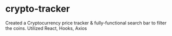 # crypto-tracker

Created a Cryptocurrency price tracker & fully-functional search bar to filter the coins. 
Utilized React, Hooks, Axios
